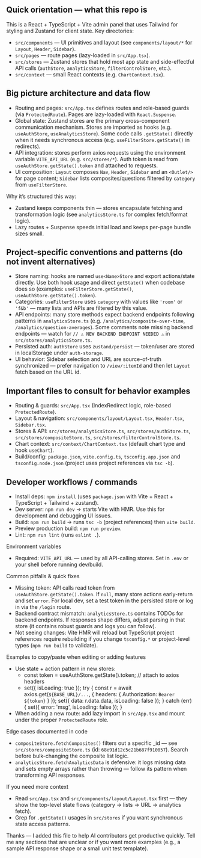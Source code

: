 ## Quick orientation — what this repo is

This is a React + TypeScript + Vite admin panel that uses Tailwind for styling and Zustand for client state.
Key directories:
- `src/components` — UI primitives and layout (see `components/layout/*` for `Layout`, `Header`, `Sidebar`).
- `src/pages` — route pages (lazy-loaded in `src/App.tsx`).
- `src/stores` — Zustand stores that hold most app state and side-effectful API calls (`authStore`, `analyticsStore`, `filterControlStore`, etc.).
- `src/context` — small React contexts (e.g. `ChartContext.tsx`).

## Big picture architecture and data flow
- Routing and pages: `src/App.tsx` defines routes and role-based guards (via `ProtectedRoute`). Pages are lazy-loaded with `React.Suspense`.
- Global state: Zustand stores are the primary cross-component communication mechanism. Stores are imported as hooks (e.g. `useAuthStore`, `useAnalyticsStore`). Some code calls `.getState()` directly when it needs synchronous access (e.g. `useFilterStore.getState()` in redirects).
- API integration: stores perform axios requests using the environment variable `VITE_API_URL` (e.g. `src/stores/*`). Auth token is read from `useAuthStore.getState().token` and attached to requests.
- UI composition: `Layout` composes `Nav`, `Header`, `Sidebar` and an `<Outlet/>` for page content; `Sidebar` lists composites/questions filtered by `category` from `useFilterStore`.

Why it’s structured this way:
- Zustand keeps components thin — stores encapsulate fetching and transformation logic (see `analyticsStore.ts` for complex fetch/format logic).
- Lazy routes + Suspense speeds initial load and keeps per-page bundle sizes small.

## Project-specific conventions and patterns (do not invent alternatives)
- Store naming: hooks are named `use<Name>Store` and export actions/state directly. Use both hook usage and direct `getState()` when codebase does so (examples: `useFilterStore.getState()`, `useAuthStore.getState().token`).
- Categories: `useFilterStore` uses `category` with values like `'room'` or `'f&b'` — many lists and APIs are filtered by this value.
- API endpoints: many store methods expect backend endpoints following patterns in `analyticsStore.ts` (e.g. `/analytics/composite-over-time`, `/analytics/question-averages`). Some comments note missing backend endpoints — watch for `// ⚠️ NEW BACKEND ENDPOINT NEEDED ⚠️` in `src/stores/analyticsStore.ts`.
- Persisted auth: `authStore` uses `zustand/persist` — token/user are stored in localStorage under `auth-storage`.
- UI behavior: Sidebar selection and URL are source-of-truth synchronized — prefer navigation to `/view/:itemId` and then let `Layout` fetch based on the URL id.

## Important files to consult for behavior examples
- Routing & guards: `src/App.tsx` (IndexRedirect logic, role-based `ProtectedRoute`).
- Layout & navigation: `src/components/layout/Layout.tsx`, `Header.tsx`, `Sidebar.tsx`.
- Stores & API: `src/stores/analyticsStore.ts`, `src/stores/authStore.ts`, `src/stores/compositeStore.ts`, `src/stores/filterControlStore.ts`.
- Chart context: `src/context/ChartContext.tsx` (default chart type and hook `useChart`).
- Build/config: `package.json`, `vite.config.ts`, `tsconfig.app.json` and `tsconfig.node.json` (project uses project references via `tsc -b`).

## Developer workflows / commands
- Install deps: `npm install` (uses `package.json` with Vite + React + TypeScript + Tailwind + zustand).
- Dev server: `npm run dev` → starts Vite with HMR. Use this for development and debugging UI issues.
- Build: `npm run build` → runs `tsc -b` (project references) then `vite build`.
- Preview production build: `npm run preview`.
- Lint: `npm run lint` (runs `eslint .`).

Environment variables
- Required: `VITE_API_URL` — used by all API-calling stores. Set in `.env` or your shell before running dev/build.

Common pitfalls & quick fixes
- Missing token: API calls read token from `useAuthStore.getState().token`. If `null`, many store actions early-return and set `error`. For local dev, set a test token in the persisted store or log in via the `/login` route.
- Backend contract mismatch: `analyticsStore.ts` contains TODOs for backend endpoints. If responses shape differs, adjust parsing in that store (it contains robust guards and logs you can follow).
- Not seeing changes: Vite HMR will reload but TypeScript project references require rebuilding if you change `tsconfig.*` or project-level types (`npm run build` to validate).

Examples to copy/paste when editing or adding features
- Use state + action pattern in new stores:
  - const token = useAuthStore.getState().token; // attach to axios headers
  - set({ isLoading: true }); try { const r = await axios.get(`${BASE_URL}/...`, { headers: { Authorization: `Bearer ${token}` } }); set({ data: r.data.data, isLoading: false }); } catch (err) { set({ error: 'msg', isLoading: false }); }
- When adding a new route: add lazy import in `src/App.tsx` and mount under the proper `ProtectedRoute` role.

Edge cases documented in code
- `compositeStore.fetchComposites()` filters out a specific _id — see `src/stores/compositeStore.ts` (id: `68e91d12c5c21b687f910057`). Search before bulk-changing the composite list logic.
- `analyticsStore.fetchAnalyticsData` is defensive: it logs missing data and sets empty arrays rather than throwing — follow its pattern when transforming API responses.

If you need more context
- Read `src/App.tsx` and `src/components/layout/Layout.tsx` first — they show the top-level state flows (category → lists → URL → analytics fetch).
- Grep for `.getState()` usages in `src/stores` if you want synchronous state access patterns.

Thanks — I added this file to help AI contributors get productive quickly. Tell me any sections that are unclear or if you want more examples (e.g., a sample API response shape or a small unit test template).
